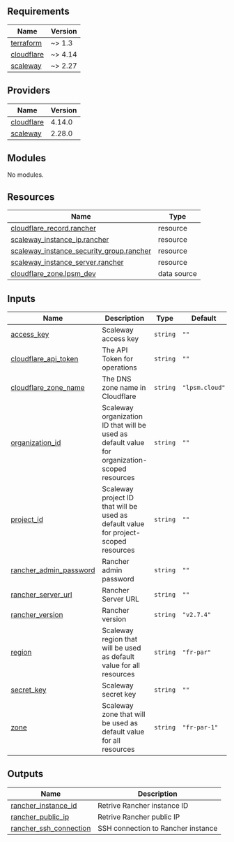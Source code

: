 ## Requirements

| Name | Version |
|------|---------|
| <a name="requirement_terraform"></a> [terraform](#requirement\_terraform) | ~> 1.3 |
| <a name="requirement_cloudflare"></a> [cloudflare](#requirement\_cloudflare) | ~> 4.14 |
| <a name="requirement_scaleway"></a> [scaleway](#requirement\_scaleway) | ~> 2.27 |

## Providers

| Name | Version |
|------|---------|
| <a name="provider_cloudflare"></a> [cloudflare](#provider\_cloudflare) | 4.14.0 |
| <a name="provider_scaleway"></a> [scaleway](#provider\_scaleway) | 2.28.0 |

## Modules

No modules.

## Resources

| Name | Type |
|------|------|
| [cloudflare_record.rancher](https://registry.terraform.io/providers/cloudflare/cloudflare/latest/docs/resources/record) | resource |
| [scaleway_instance_ip.rancher](https://registry.terraform.io/providers/scaleway/scaleway/latest/docs/resources/instance_ip) | resource |
| [scaleway_instance_security_group.rancher](https://registry.terraform.io/providers/scaleway/scaleway/latest/docs/resources/instance_security_group) | resource |
| [scaleway_instance_server.rancher](https://registry.terraform.io/providers/scaleway/scaleway/latest/docs/resources/instance_server) | resource |
| [cloudflare_zone.lpsm_dev](https://registry.terraform.io/providers/cloudflare/cloudflare/latest/docs/data-sources/zone) | data source |

## Inputs

| Name | Description | Type | Default | Required |
|------|-------------|------|---------|:--------:|
| <a name="input_access_key"></a> [access\_key](#input\_access\_key) | Scaleway access key | `string` | `""` | no |
| <a name="input_cloudflare_api_token"></a> [cloudflare\_api\_token](#input\_cloudflare\_api\_token) | The API Token for operations | `string` | `""` | no |
| <a name="input_cloudflare_zone_name"></a> [cloudflare\_zone\_name](#input\_cloudflare\_zone\_name) | The DNS zone name in Cloudflare | `string` | `"lpsm.cloud"` | no |
| <a name="input_organization_id"></a> [organization\_id](#input\_organization\_id) | Scaleway organization ID that will be used as default value for organization-scoped resources | `string` | `""` | no |
| <a name="input_project_id"></a> [project\_id](#input\_project\_id) | Scaleway project ID that will be used as default value for project-scoped resources | `string` | `""` | no |
| <a name="input_rancher_admin_password"></a> [rancher\_admin\_password](#input\_rancher\_admin\_password) | Rancher admin password | `string` | `""` | no |
| <a name="input_rancher_server_url"></a> [rancher\_server\_url](#input\_rancher\_server\_url) | Rancher Server URL | `string` | `""` | no |
| <a name="input_rancher_version"></a> [rancher\_version](#input\_rancher\_version) | Rancher version | `string` | `"v2.7.4"` | no |
| <a name="input_region"></a> [region](#input\_region) | Scaleway region that will be used as default value for all resources | `string` | `"fr-par"` | no |
| <a name="input_secret_key"></a> [secret\_key](#input\_secret\_key) | Scaleway secret key | `string` | `""` | no |
| <a name="input_zone"></a> [zone](#input\_zone) | Scaleway zone that will be used as default value for all resources | `string` | `"fr-par-1"` | no |

## Outputs

| Name | Description |
|------|-------------|
| <a name="output_rancher_instance_id"></a> [rancher\_instance\_id](#output\_rancher\_instance\_id) | Retrive Rancher instance ID |
| <a name="output_rancher_public_ip"></a> [rancher\_public\_ip](#output\_rancher\_public\_ip) | Retrive Rancher public IP |
| <a name="output_rancher_ssh_connection"></a> [rancher\_ssh\_connection](#output\_rancher\_ssh\_connection) | SSH connection to Rancher instance |
